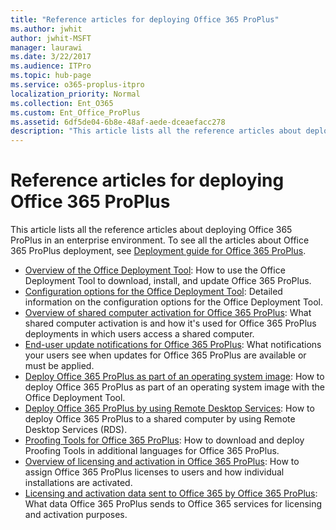 ```yaml
---
title: "Reference articles for deploying Office 365 ProPlus"
ms.author: jwhit
author: jwhit-MSFT
manager: laurawi
ms.date: 3/22/2017
ms.audience: ITPro
ms.topic: hub-page
ms.service: o365-proplus-itpro
localization_priority: Normal
ms.collection: Ent_O365
ms.custom: Ent_Office_ProPlus
ms.assetid: 6df5de04-6b8e-48af-aede-dceaefacc278
description: "This article lists all the reference articles about deploying Office 365 ProPlus in an enterprise environment. To see all the articles about Office 365 ProPlus deployment, see Deployment guide for Office 365 ProPlus."
---
```


# Reference articles for deploying Office 365 ProPlus

This article lists all the reference articles about deploying Office 365 ProPlus in an enterprise environment. To see all the articles about Office 365 ProPlus deployment, see [Deployment guide for Office 365 ProPlus](deployment-guide-for-office-365-proplus.md). 

- [Overview of the Office Deployment Tool](overview-of-the-office-2016-deployment-tool.md): How to use the Office Deployment Tool to download, install, and update Office 365 ProPlus. 
- [Configuration options for the Office Deployment Tool](configuration-options-for-the-office-2016-deployment-tool.md): Detailed information on the configuration options for the Office Deployment Tool. 
- [Overview of shared computer activation for Office 365 ProPlus](overview-of-shared-computer-activation-for-office-365-proplus.md): What shared computer activation is and how it's used for Office 365 ProPlus deployments in which users access a shared computer. 
- [End-user update notifications for Office 365 ProPlus](end-user-update-notifications-for-office-365-proplus.md): What notifications your users see when updates for Office 365 ProPlus are available or must be applied. 
- [Deploy Office 365 ProPlus as part of an operating system image](deploy-office-365-proplus-as-part-of-an-operating-system-image.md): How to deploy Office 365 ProPlus as part of an operating system image with the Office Deployment Tool. 
- [Deploy Office 365 ProPlus by using Remote Desktop Services](deploy-office-365-proplus-by-using-remote-desktop-services.md): How to deploy Office 365 ProPlus to a shared computer by using Remote Desktop Services (RDS). 
- [Proofing Tools for Office 365 ProPlus](proofing-tools-for-office-365-proplus.md): How to download and deploy Proofing Tools in additional languages for Office 365 ProPlus. 
- [Overview of licensing and activation in Office 365 ProPlus](overview-of-licensing-and-activation-in-office-365-proplus.md): How to assign Office 365 ProPlus licenses to users and how individual installations are activated. 
- [Licensing and activation data sent to Office 365 by Office 365 ProPlus](licensing-and-activation-data-sent-to-office-365-by-office-365-proplus.md): What data Office 365 ProPlus sends to Office 365 services for licensing and activation purposes.
